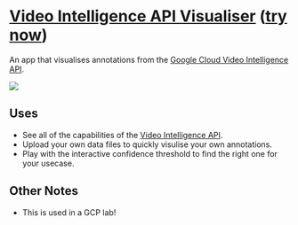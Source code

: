 # [Video Intelligence API Visualiser](https://zackakil.github.io/video-intelligence-api-visualiser/) ([try now](https://zackakil.github.io/video-intelligence-api-visualiser/))

An app that visualises annotations from the [Google Cloud Video Intelligence API](https://cloud.google.com/video-intelligence?utm_source=ext&utm_medium=partner&utm_campaign=CDR_zac_aiml_vid_intel_demo_interactive%20demo_060221&utm_content=-).

![](assets/vid_intel_demo.gif)

## Uses
- See all of the capabilities of the [Video Intelligence API](https://cloud.google.com/video-intelligence?utm_source=ext&utm_medium=partner&utm_campaign=CDR_zac_aiml_vid_intel_demo_interactive%20demo_060221&utm_content=-).
- Upload your own data files to quickly visulise your own annotations.
- Play with the interactive confidence threshold to find the right one for your usecase.

## Other Notes
 - This is used in a GCP lab!
